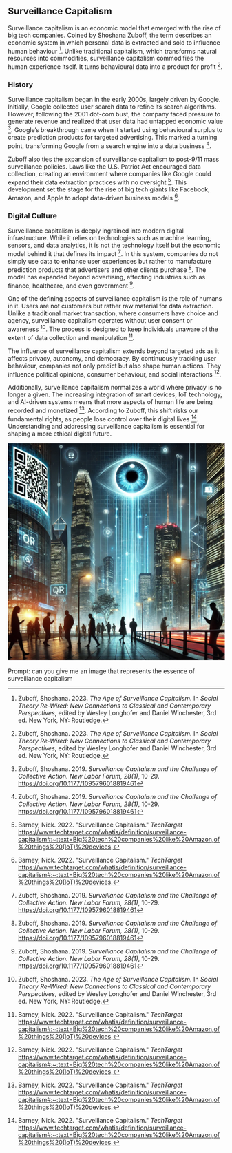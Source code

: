 ## Surveillance Capitalism
Surveillance capitalism is an economic model that emerged with the rise of big tech companies. Coined by Shoshana Zuboff, the term describes an economic system in which personal data is extracted and sold to influence human behaviour [^zuboff2023]. Unlike traditional capitalism, which transforms natural resources into commodities, surveillance capitalism commodifies the human experience itself. It turns behavioural data into a product for profit [^zuboff2023].

### History
Surveillance capitalism began in the early 2000s, largely driven by Google. Initially, Google collected user search data to refine its search algorithms. However, following the 2001 dot-com bust, the company faced pressure to generate revenue and realized that user data had untapped economic value [^zuboff2019]. Google’s breakthrough came when it started using behavioural surplus to create prediction products for targeted advertising. This marked a turning point, transforming Google from a search engine into a data business [^zuboff2019].

Zuboff also ties the expansion of surveillance capitalism to post-9/11 mass surveillance policies. Laws like the U.S. Patriot Act encouraged data collection, creating an environment where companies like Google could expand their data extraction practices with no oversight [^techtarget]. This development set the stage for the rise of big tech giants like Facebook, Amazon, and Apple to adopt data-driven business models [^techtarget].

### Digital Culture
Surveillance capitalism is deeply ingrained into modern digital infrastructure. While it relies on technologies such as machine learning, sensors, and data analytics, it is not the technology itself but the economic model behind it that defines its impact [^zuboff2019]. In this system, companies do not simply use data to enhance user experiences but rather to manufacture prediction products that advertisers and other clients purchase [^zuboff2019]. The model has expanded beyond advertising, affecting industries such as finance, healthcare, and even government [^zuboff2019].

One of the defining aspects of surveillance capitalism is the role of humans in it. Users are not customers but rather raw material for data extraction. Unlike a traditional market transaction, where consumers have choice and agency, surveillance capitalism operates without user consent or awareness [^zuboff2023]. The process is designed to keep individuals unaware of the extent of data collection and manipulation [^techtarget].

The influence of surveillance capitalism extends beyond targeted ads as it affects privacy, autonomy, and democracy. By continuously tracking user behaviour, companies not only predict but also shape human actions. They influence political opinions, consumer behaviour, and social interactions [^techtarget].

Additionally, surveillance capitalism normalizes a world where privacy is no longer a given. The increasing integration of smart devices, IoT technology, and AI-driven systems means that more aspects of human life are being recorded and monetized [^techtarget]. According to Zuboff, this shift risks our fundamental rights, as people lose control over their digital lives [^techtarget]. Understanding and addressing surveillance capitalism is essential for shaping a more ethical digital future.

![Surveillance Capitalism](/images/surveillancecapitalism-chakrabarty.png)

Prompt: can you give me an image that represents the essence of surveillance capitalism

[^zuboff2023]: Zuboff, Shoshana. 2023. *The Age of Surveillance Capitalism.* In *Social Theory Re-Wired: New Connections to Classical and Contemporary Perspectives*, edited by Wesley Longhofer and Daniel Winchester, 3rd ed. New York, NY: Routledge.

[^zuboff2019]: Zuboff, Shoshana. 2019. *Surveillance Capitalism and the Challenge of Collective Action.* *New Labor Forum, 28(1)*, 10-29. https://doi.org/10.1177/1095796018819461 

[^techtarget]: Barney, Nick. 2022. "Surveillance Capitalism." *TechTarget* https://www.techtarget.com/whatis/definition/surveillance-capitalism#:~:text=Big%20tech%20companies%20like%20Amazon,of%20things%20(IoT)%20devices.

